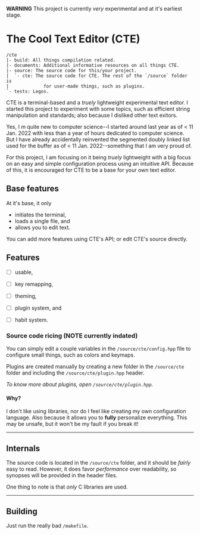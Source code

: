 **WARNING** This project is currently *very* experimental and at it's
earliest stage.

# The Cool Text Editor (CTE)

```
/cte
|- build: All things compilation related.
|- documents: Additional informative resources on all things CTE.
|- source: The source code for this/your project.
|  `- cte: The source code for CTE. The rest of the `/source` folder is
|             for user-made things, such as plugins.
`- tests: Legos.
```

CTE is a terminal-based and a *truely* lightweight experimental text
editor.
I started this project to experiment with some topics, such as efficient
string manipulation and standards; also because I disliked other text
exitors.

Yes, I m quite new to computer science--I started around last year as of < 11 Jan. 2022 with less than a year of hours dedicated to computer
science. But I have already accidentally reinvented the segmented
doubly linked list used for the buffer as of < 11 Jan. 2022--something
that I am very proud of.

For this project, I am focusing on it being *truely* lightweight with
a big focus on an easy and simple configuration process using an
intuitive API. Because of this, it is encouraged for CTE to be a base
for your own text editor.

## Base features

At it's base, it only

* initiates the terminal,
* loads a single file, and
* allows you to edit text.

You can add more features using CTE's API; or edit CTE's source
directly.

## Features

- [ ] usable,

- [ ] key remapping,

- [ ] theming,

- [ ] plugin system, and

- [ ] habit system.

### Source code ricing (**NOTE** currently indated)

You can simply edit a couple variables in the `/source/cte/config.hpp`
file to configure small things, such as colors and keymaps.

Plugins are created manually by creating a new folder in the
`/source/cte` folder and including the `/source/cte/plugin.hpp` header.

*To know more about plugins, open `/source/cte/plugin.hpp`.*

#### Why?

I don't like using libraries, nor do I feel like creating my own
configuration language.
Also because it allows you to **fully** personalize everything.
This may be unsafe, but it won't be my fault if you break it!

---

## Internals

The source code is located in the `/source/cte` folder, and it
should be *fairly* easy to read.
However, it does favor *performance* over readability, so synopses will
be provided in the header files.

One thing to note is that *only* C libraries are used.

---

## Building

Just run the really bad `/makefile`.
